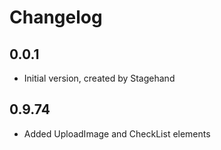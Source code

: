 # Changelog

## 0.0.1

- Initial version, created by Stagehand

## 0.9.74

- Added UploadImage and CheckList elements